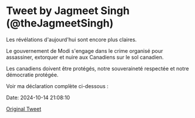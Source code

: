 # Tweet by Jagmeet Singh (@theJagmeetSingh)

Les révélations d'aujourd'hui sont encore plus claires.

Le gouvernement de Modi s'engage dans le crime organisé pour assassiner, extorquer et nuire aux Canadiens sur le sol canadien.

Les canadiens doivent être protégés, notre souveraineté respectée et notre démocratie protégée.

Voir ma déclaration complète ci-dessous :

Date: 2024-10-14 21:08:10

[Original Tweet](https://x.com/theJagmeetSingh/status/1845934646351048860)
